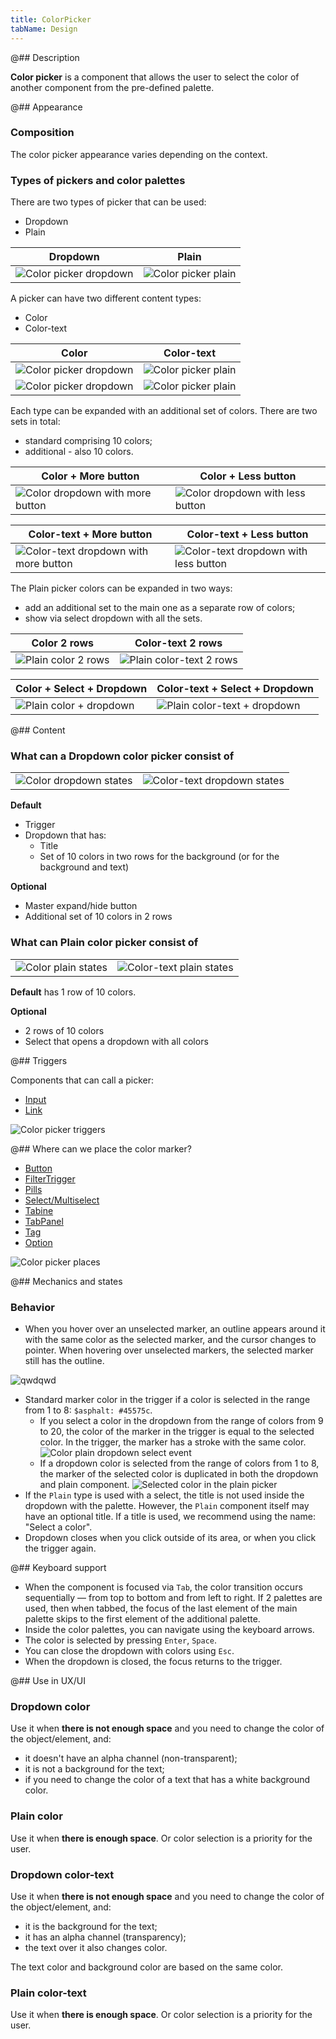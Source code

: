 ```yaml
---
title: ColorPicker
tabName: Design
---
```


@## Description

**Color picker** is a component that allows the user to select the color of another component from the pre-defined palette.

@## Appearance

### Composition

The color picker appearance varies depending on the context.

### Types of pickers and color palettes

There are two types of picker that can be used:

- Dropdown
- Plain

| Dropdown                                              | Plain                                           |
| ----------------------------------------------------- | ----------------------------------------------- |
| ![Color picker dropdown](static/cp-type-dropdown.png) | ![Color picker plain](static/cp-type-plain.png) |

A picker can have two different content types:

- Color
- Color-text

| Color                                                 | Color-text                                            |
| ----------------------------------------------------- | ----------------------------------------------------- |
| ![Color picker dropdown](static/cp-type-dropdown.png) | ![Color picker plain](static/cp-type-dropdown-ct.png) |
| ![Color picker dropdown](static/cp-type-plain.png)    | ![Color picker plain](static/cp-type-plain-ct.png)    |

Each type can be expanded with an additional set of colors. There are two sets in total:

- standard comprising 10 colors;
- additional - also 10 colors.

| Color + More button                                                | Color + Less button                                                |
| ------------------------------------------------------------------ | ------------------------------------------------------------------ |
| ![Color dropdown with more button](static/cp-type-dropdown+bm.png) | ![Color dropdown with less button](static/cp-type-dropdown+bl.png) |

| Color-text + More button                                                   | Color-text + Less button                                                   |
| -------------------------------------------------------------------------- | -------------------------------------------------------------------------- |
| ![Color-text dropdown with more button](static/cp-type-dropdown-ct+bm.png) | ![Color-text dropdown with less button](static/cp-type-dropdown-ct+bl.png) |

The Plain picker colors can be expanded in two ways:

- add an additional set to the main one as a separate row of colors;
- show via select dropdown with all the sets.

| Color 2 rows                                          | Color-text 2 rows                                           |
| ----------------------------------------------------- | ----------------------------------------------------------- |
| ![Plain color 2 rows](static/cp-type-plain-ext-c.png) | ![Plain color-text 2 rows](static/cp-type-plain-ext-ct.png) |

| Color + Select + Dropdown                                | Color-text + Select + Dropdown                                 |
| -------------------------------------------------------- | -------------------------------------------------------------- |
| ![Plain color + dropdown](static/cp-type-plain+dd-c.png) | ![Plain color-text + dropdown](static/cp-type-plain+dd-ct.png) |

@## Content

### What can a Dropdown color picker consist of

|                                                                |                                                                      |
| -------------------------------------------------------------- | -------------------------------------------------------------------- |
| ![Color dropdown states](static/cp-type-dropdown-c-states.png) | ![Color-text dropdown states](static/cp-type-dropdown-ct-states.png) |

**Default**

- Trigger
- Dropdown that has:
  - Title
  - Set of 10 colors in two rows for the background (or for the background and text)

**Optional**

- Master expand/hide button
- Additional set of 10 colors in 2 rows

### What can Plain color picker consist of

|                                                          |                                                                |
| -------------------------------------------------------- | -------------------------------------------------------------- |
| ![Color plain states](static/cp-type-plain-c-states.png) | ![Color-text plain states](static/cp-type-plain-ct-states.png) |

**Default** has 1 row of 10 colors.

**Optional**

- 2 rows of 10 colors
- Select that opens a dropdown with all colors

@## Triggers

Components that can call a picker:

- [Input](/components/input/)
- [Link](/components/link/)

![Color picker triggers](static/cp-triggers.png)

@## Where can we place the color marker?

- [Button](/components/button/)
- [FilterTrigger](/components/filter-trigger/)
- [Pills](/components/pills/)
- [Select/Multiselect](/components/select/)
- [Tabine](/components/tab-line/)
- [TabPanel](/components/tab-panel/)
- [Tag](/components/tag/)
- [Option](/components/dropdown-menu/#a66af9/)

![Color picker places](static/cp-places.png)

@## Mechanics and states

### Behavior

- When you hover over an unselected marker, an outline appears around it with the same color as the selected marker, and the cursor changes to pointer. When hovering over unselected markers, the selected marker still has the outline.

![qwdqwd](static/cp-plaint+dd-trigger.png)

- Standard marker color in the trigger if a color is selected in the range from 1 to 8: `$asphalt: #45575c`.
  - If you select a color in the dropdown from the range of colors from 9 to 20, the color of the marker in the trigger is equal to the selected color. In the trigger, the marker has a stroke with the same color.
    ![Color plain dropdown select event](static/cp-plain-select-e.png)
  - If a dropdown color is selected from the range of colors from 1 to 8, the marker of the selected color is duplicated in both the dropdown and plain component.
    ![Selected color in the plain picker](static/cp-plain-select-states.png)
- If the `Plain` type is used with a select, the title is not used inside the dropdown with the palette. However, the `Plain` component itself may have an optional title. If a title is used, we recommend using the name: "Select a color".
- Dropdown closes when you click outside of its area, or when you click the trigger again.

@## Keyboard support

- When the component is focused via `Tab`, the color transition occurs sequentially — from top to bottom and from left to right. If 2 palettes are used, then when tabbed, the focus of the last element of the main palette skips to the first element of the additional palette.
- Inside the color palettes, you can navigate using the keyboard arrows.
- The color is selected by pressing `Enter`, `Space`.
- You can close the dropdown with colors using `Esc`.
- When the dropdown is closed, the focus returns to the trigger.

@## Use in UX/UI

### Dropdown color

Use it when **there is not enough space** and you need to change the color of the object/element, and:

- it doesn't have an alpha channel (non-transparent);
- it is not a background for the text;
- if you need to change the color of a text that has a white background color.

### Plain color

Use it when **there is enough space**. Or color selection is a priority for the user.

### Dropdown color-text

Use it when **there is not enough space** and you need to change the color of the object/element, and:

- it is the background for the text;
- it has an alpha channel (transparency);
- the text over it also changes color.

The text color and background color are based on the same color.

### Plain color-text

Use it when **there is enough space**. Or color selection is a priority for the user.
